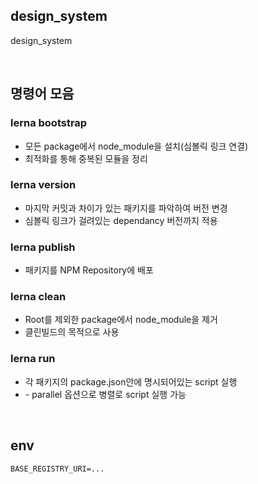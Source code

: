 ## design_system

design_system

<br />

## 명령어 모음

### lerna bootstrap

- 모든 package에서 node_module을 설치(심볼릭 링크 연결)
- 최적화를 통해 중복된 모듈을 정리

### lerna version

- 마지막 커밋과 차이가 있는 패키지를 파악하여 버전 변경
- 심볼릭 링크가 걸려있는 dependancy 버전까지 적용

### lerna publish

- 패키지를 NPM Repository에 배포

### lerna clean

- Root를 제외한 package에서 node_module을 제거
- 클린빌드의 목적으로 사용

### lerna run

- 각 패키지의 package.json안에 명시되어있는 script 실행
- \- parallel 옵션으로 병렬로 script 실행 가능

<br />

## env

```
BASE_REGISTRY_URI=...
```
